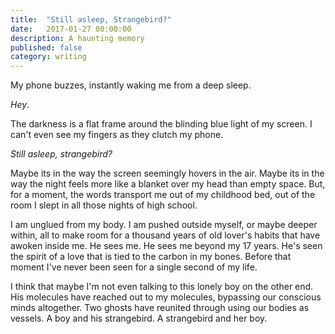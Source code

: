 ```yaml
---
title:  "Still asleep, Strangebird?"
date:   2017-01-27 00:00:00
description: A haunting memory
published: false
category: writing
---
```


My phone buzzes, instantly waking me from a deep sleep. 

*Hey*.

The darkness is a flat frame around the blinding blue light of my screen. I can't even see my fingers as they clutch my phone.

*Still asleep, strangebird?*

Maybe its in the way the screen seemingly hovers in the air. Maybe its in the way the night feels more like a blanket over my head than empty space. But, for a moment, the words transport me out of my childhood bed, out of the room I slept in all those nights of high school.

I am unglued from my body. I am pushed outside myself, or maybe deeper within, all to make room for a thousand years of old lover's habits that have awoken inside me. He sees me. He sees me beyond my 17 years. He's seen the spirit of a love that is tied to the carbon in my bones. Before that moment I've never been seen for a single second of my life.

I think that maybe I'm not even talking to this lonely boy on the other end. His molecules have reached out to my molecules, bypassing our conscious minds altogether. Two ghosts have reunited through using our bodies as vessels. A boy and his strangebird. A strangebird and her boy. 
